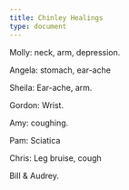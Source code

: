 ```yaml
---
title: Chinley Healings
type: document
---
```

Molly: neck, arm, depression.

Angela: stomach, ear-ache

Sheila: Ear-ache, arm.

Gordon: Wrist.

Amy: coughing.

Pam: Sciatica

Chris: Leg bruise, cough

Bill & Audrey.
